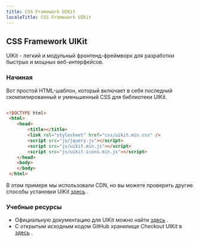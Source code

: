 ```yaml
---
title: CSS Framework UIKit
localeTitle: CSS Framework UIKit
---
```

## CSS Framework UIKit

UIKit - легкий и модульный фронтенд-фреймворк для разработки быстрых и мощных веб-интерфейсов.

### Начиная

Вот простой HTML-шаблон, который включает в себя последний скомпилированный и уменьшенный CSS для библиотеки UIKit.

```html

<!DOCTYPE html> 
 <html> 
    <head> 
        <title></title> 
        <link rel="stylesheet" href="css/uikit.min.css" /> 
        <script src="js/jquery.js"></script> 
        <script src="js/uikit.min.js"></script> 
        <script src="js/uikit-icons.min.js"></script> 
    </head> 
    <body> 
    </body> 
 </html> 
```

В этом примере мы использовали CDN, но вы можете проверить другие способы установки UIKit [здесь](https://getuikit.com/docs/introduction) .

### Учебные ресурсы

*   Официальную документацию для UIKit можно найти [здесь](https://getuikit.com/docs/introduction) .
*   С открытым исходным кодом GitHub хранилище Checkout UIKit в [здесь](https://github.com/uikit/uikit) .
